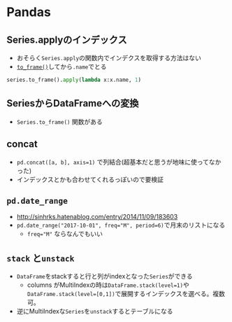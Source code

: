 # Pandas

## Series.applyのインデックス

* おそらく`Series.apply`の関数内でインデクスを取得する方法はない
* [`to_frame()`](#SeriesからDataFrameへの変換)してから`.name`でとる

```python
series.to_frame().apply(lambda x:x.name, 1)
```

## SeriesからDataFrameへの変換

* `Series.to_frame()` 関数がある

## concat

* `pd.concat([a, b], axis=1)` で列結合(超基本だと思うが地味に使ってなかった)
* インデックスとかも合わせてくれるっぽいので要検証

## `pd.date_range`

* <http://sinhrks.hatenablog.com/entry/2014/11/09/183603>
* `pd.date_range("2017-10-01", freq="M", period=6)`で月末のリストになる
  * `freq="M"` ならなんでもいい

## `stack` と`unstack`

* `DataFrame`をstackすると行と列がindexとなった`Series`ができる
  * columns がMultiIndexの時は`DataFrame.stack(level=1)`や`DataFrame.stack(level=[0,1])`で展開するインデックスを選べる。複数可。
* 逆にMultiIndexな`Series`を`unstack`するとテーブルになる